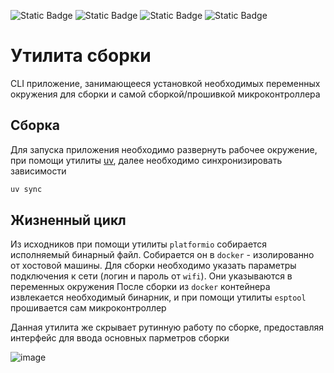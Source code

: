 ![Static Badge](https://img.shields.io/badge/Python-3.12-blue?logo=python&logoColor=yellow)
![Static Badge](https://img.shields.io/badge/docker-25.0.4-blue?logo=docker)
![Static Badge](https://img.shields.io/badge/uv-0.5.11-blue?logo=uv&logoColor=%23DE5FE9)
![Static Badge](https://img.shields.io/badge/esptool-4.8.1-blue?logo=espressif&logoColor=%23E7352C)


# Утилита сборки

CLI приложение, занимающееся установкой необходимых переменных окружения для сборки и самой сборкой/прошивкой микроконтроллера

## Сборка

Для запуска приложения необходимо развернуть рабочее окружение, при помощи утилиты [uv](https://docs.astral.sh/uv/), далее необходимо синхронизировать зависимости
```bash
uv sync
```

## Жизненный цикл

Из исходников при помощи утилиты `platformio` собирается исполняемый бинарный файл. Собирается он в `docker` - изолированно от хостовой машины.
Для сборки необходимо указать параметры подключения к сети (логин и пароль от `wifi`). Они указываются в переменных окружения
После сборки из `docker` контейнера извлекается необходимый бинарник, и при помощи утилиты `esptool` прошивается сам микроконтроллер

Данная утилита же скрывает рутинную работу по сборке, предоставляя интерфейс для ввода основных парметров сборки

![image](https://github.com/user-attachments/assets/94b0e468-c4e3-4762-9b44-158e457721e4)
